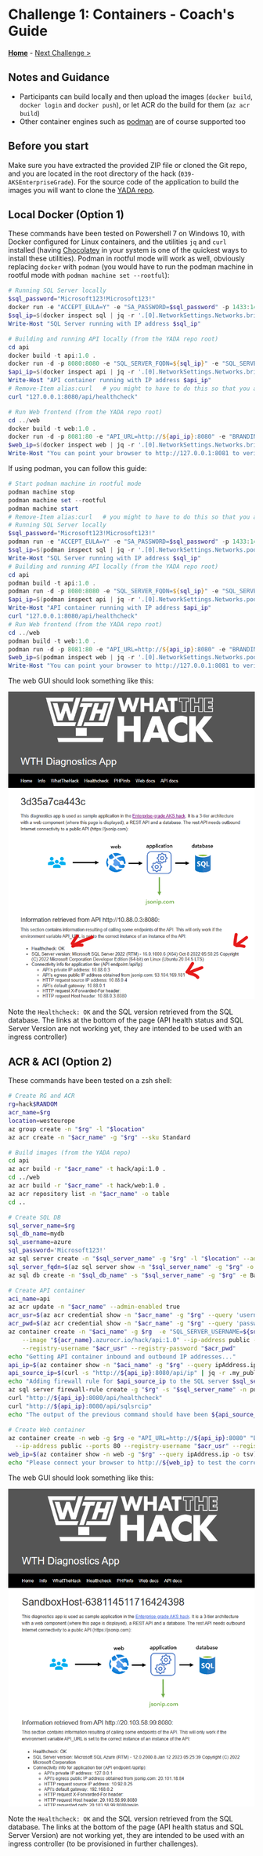 # Challenge 1: Containers - Coach's Guide

**[Home](./README.md)** - [Next Challenge >](./02-aks_private.md)

## Notes and Guidance

* Participants can build locally and then upload the images (`docker build`, `docker login` and `docker push`), or let ACR do the build for them (`az acr build`)
* Other container engines such as [podman](https://podman.io/) are of course supported too

## Before you start

Make sure you have extracted the provided ZIP file or cloned the Git repo, and you are located in the root directory of the hack (`039-AKSEnterpriseGrade`). For the source code of the application to build the images you will want to clone the [YADA repo](https://github.com/Microsoft/YADA).

## Local Docker (Option 1)

These commands have been tested on Powershell 7 on Windows 10, with Docker configured for Linux containers, and the utilities `jq` and `curl` installed (having [Chocolatey](https://chocolatey.org/) in your system is one of the quickest ways to install these utilities). Podman in rootful mode will work as well, obviously replacing `docker` with `podman` (you would have to run the podman machine in rootful mode with `podman machine set --rootful`):

```powershell
# Running SQL Server locally
$sql_password="Microsoft123!Microsoft123!"
docker run -e "ACCEPT_EULA=Y" -e "SA_PASSWORD=$sql_password" -p 1433:1433 --name sql -d mcr.microsoft.com/mssql/server:latest
$sql_ip=$(docker inspect sql | jq -r '.[0].NetworkSettings.Networks.bridge.IPAddress')
Write-Host "SQL Server running with IP address $sql_ip"
```

```powershell
# Building and running API locally (from the YADA repo root)
cd api
docker build -t api:1.0 .
docker run -d -p 8080:8080 -e "SQL_SERVER_FQDN=${sql_ip}" -e "SQL_SERVER_USERNAME=sa" -e "SQL_SERVER_PASSWORD=${sql_password}" --name api api:1.0
$api_ip=$(docker inspect api | jq -r '.[0].NetworkSettings.Networks.bridge.IPAddress')
Write-Host "API container running with IP address $api_ip"
# Remove-Item alias:curl   # you might to have to do this so that you are not using the Powershell Invoke-WebRequest alias for curl"
curl "127.0.0.1:8080/api/healthcheck"
```

```powershell
# Run Web frontend (from the YADA repo root)
cd ../web
docker build -t web:1.0 .
docker run -d -p 8081:80 -e "API_URL=http://${api_ip}:8080" -e "BRANDING=whatthehack" --name web web:1.0
$web_ip=$(docker inspect web | jq -r '.[0].NetworkSettings.Networks.bridge.IPAddress')
Write-Host "You can point your browser to http://127.0.0.1:8081 to verify the app"
```

If using podman, you can follow this guide:

```powershell
# Start podman machine in rootful mode
podman machine stop
podman machine set --rootful
podman machine start
# Remove-Item alias:curl   # you might to have to do this so that you are not using the Powershell Invoke-WebRequest alias for curl"
# Running SQL Server locally
$sql_password="Microsoft123!Microsoft123!"
podman run -e "ACCEPT_EULA=Y" -e "SA_PASSWORD=$sql_password" -p 1433:1433 --name sql -d mcr.microsoft.com/mssql/server:latest
$sql_ip=$(podman inspect sql | jq -r '.[0].NetworkSettings.Networks.podman.IPAddress')
Write-Host "SQL Server running with IP address $sql_ip"
# Building and running API locally (from the YADA repo root)
cd api
podman build -t api:1.0 .
podman run -d -p 8080:8080 -e "SQL_SERVER_FQDN=${sql_ip}" -e "SQL_SERVER_USERNAME=sa" -e "SQL_SERVER_PASSWORD=${sql_password}" --name api api:1.0
$api_ip=$(podman inspect api | jq -r '.[0].NetworkSettings.Networks.podman.IPAddress')
Write-Host "API container running with IP address $api_ip"
curl "127.0.0.1:8080/api/healthcheck"
# Run Web frontend (from the YADA repo root)
cd ../web
podman build -t web:1.0 .
podman run -d -p 8081:80 -e "API_URL=http://${api_ip}:8080" -e "BRANDING=whatthehack" --name web web:1.0
$web_ip=$(podman inspect web | jq -r '.[0].NetworkSettings.Networks.podman.IPAddress')
Write-Host "You can point your browser to http://127.0.0.1:8081 to verify the app"
```

The web GUI should look something like this:

![](images/docker_web.png)

Note the `Healthcheck: OK` and the SQL version retrieved from the SQL database. The links at the bottom of the page (API health status and SQL Server Version are not working yet, they are intended to be used with an ingress controller)

## ACR & ACI (Option 2)

These commands have been tested on a zsh shell:

```bash
# Create RG and ACR
rg=hack$RANDOM
acr_name=$rg
location=westeurope
az group create -n "$rg" -l "$location"
az acr create -n "$acr_name" -g "$rg" --sku Standard
```

```bash
# Build images (from the YADA repo)
cd api
az acr build -r "$acr_name" -t hack/api:1.0 .
cd ../web
az acr build -r "$acr_name" -t hack/web:1.0 .
az acr repository list -n "$acr_name" -o table
cd ..
```

```bash
# Create SQL DB
sql_server_name=$rg
sql_db_name=mydb
sql_username=azure
sql_password='Microsoft123!'
az sql server create -n "$sql_server_name" -g "$rg" -l "$location" --admin-user "$sql_username" --admin-password "$sql_password"
sql_server_fqdn=$(az sql server show -n "$sql_server_name" -g "$rg" -o tsv --query fullyQualifiedDomainName)
az sql db create -n "$sql_db_name" -s "$sql_server_name" -g "$rg" -e Basic -c 5 --no-wait
```

```bash
# Create API container
aci_name=api
az acr update -n "$acr_name" --admin-enabled true
acr_usr=$(az acr credential show -n "$acr_name" -g "$rg" --query 'username' -o tsv)
acr_pwd=$(az acr credential show -n "$acr_name" -g "$rg" --query 'passwords[0].value' -o tsv)
az container create -n "$aci_name" -g $rg  -e "SQL_SERVER_USERNAME=${sql_username}" "SQL_SERVER_PASSWORD=${sql_password}" "SQL_SERVER_FQDN=${sql_server_fqdn}" \
    --image "${acr_name}.azurecr.io/hack/api:1.0" --ip-address public --ports 8080 \
    --registry-username "$acr_usr" --registry-password "$acr_pwd"
echo "Getting API container inbound and outbound IP addresses..."
api_ip=$(az container show -n "$aci_name" -g "$rg" --query ipAddress.ip -o tsv) && echo "Inbound IP is $api_ip"
api_source_ip=$(curl -s "http://${api_ip}:8080/api/ip" | jq -r .my_public_ip) && echo "Outbound IP is $api_source_ip"
echo "Adding firewall rule for $api_source_ip to the SQL server $sql_server_name..."
az sql server firewall-rule create -g "$rg" -s "$sql_server_name" -n public_api_aci-source --start-ip-address "$api_source_ip" --end-ip-address "$api_source_ip" -o none
curl "http://${api_ip}:8080/api/healthcheck"
curl "http://${api_ip}:8080/api/sqlsrcip"
echo "The output of the previous command should have been ${api_source_ip}"
```

```bash
# Create Web container
az container create -n web -g $rg -e "API_URL=http://${api_ip}:8080" "BRANDING=whatthehack" --image "${acr_name}.azurecr.io/hack/web:1.0" \
  --ip-address public --ports 80 --registry-username "$acr_usr" --registry-password "$acr_pwd"
web_ip=$(az container show -n web -g "$rg" --query ipAddress.ip -o tsv)
echo "Please connect your browser to http://${web_ip} to test the correct deployment"
```

The web GUI should look something like this:

![](images/aci_web.png)

Note the `Healthcheck: OK` and the SQL version retrieved from the SQL database. The links at the bottom of the page (API health status and SQL Server Version) are not working yet, they are intended to be used with an ingress controller (to be provisioned in further challenges).
